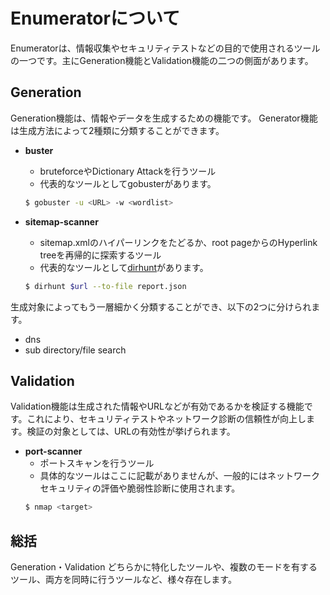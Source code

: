 # Enumeratorについて

Enumeratorは、情報収集やセキュリティテストなどの目的で使用されるツールの一つです。主にGeneration機能とValidation機能の二つの側面があります。

## Generation

Generation機能は、情報やデータを生成するための機能です。
Generator機能は生成方法によって2種類に分類することができます。

- **buster**
   - bruteforceやDictionary Attackを行うツール
   - 代表的なツールとしてgobusterがあります。
   ```sh
   $ gobuster -u <URL> -w <wordlist>
   ```

- **sitemap-scanner**
   - sitemap.xmlのハイパーリンクをたどるか、root pageからのHyperlink treeを再帰的に探索するツール
   - 代表的なツールとして[dirhunt](https://github.com/Nekmo/dirhunt)があります。
   ```sh
   $ dirhunt $url --to-file report.json
   ```

生成対象によってもう一層細かく分類することができ、以下の2つに分けられます。

- dns
- sub directory/file search

## Validation

Validation機能は生成された情報やURLなどが有効であるかを検証する機能です。これにより、セキュリティテストやネットワーク診断の信頼性が向上します。検証の対象としては、URLの有効性が挙げられます。

- **port-scanner**
   - ポートスキャンを行うツール
   - 具体的なツールはここに記載がありませんが、一般的にはネットワークセキュリティの評価や脆弱性診断に使用されます。
   ```sh
   $ nmap <target>
   ```

## 総括
Generation・Validation どちらかに特化したツールや、複数のモードを有するツール、両方を同時に行うツールなど、様々存在します。